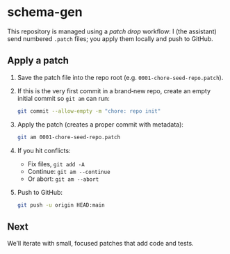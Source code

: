 # schema-gen

This repository is managed using a *patch drop* workflow:
I (the assistant) send numbered `.patch` files; you apply them locally
and push to GitHub.

## Apply a patch

1. Save the patch file into the repo root (e.g. `0001-chore-seed-repo.patch`).
2. If this is the very first commit in a brand‑new repo, create an empty
   initial commit so `git am` can run:

   ```bash
   git commit --allow-empty -m "chore: repo init"
   ```

3. Apply the patch (creates a proper commit with metadata):

   ```bash
   git am 0001-chore-seed-repo.patch
   ```

4. If you hit conflicts:
   - Fix files, `git add -A`
   - Continue: `git am --continue`
   - Or abort: `git am --abort`

5. Push to GitHub:

   ```bash
   git push -u origin HEAD:main
   ```

## Next
We’ll iterate with small, focused patches that add code and tests.

